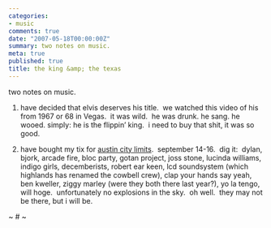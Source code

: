 ```yaml
---
categories:
- music
comments: true
date: "2007-05-18T00:00:00Z"
summary: two notes on music.
meta: true
published: true
title: the king &amp; the texas
---
```


two notes on music.

1) have decided that elvis deserves his title.  we watched this video of his from 1967 or 68 in Vegas.  it was wild.  he was drunk. he sang. he wooed. simply: he is the flippin’ king.  i need to buy that shit, it was so good.

2) have bought my tix for [austin city limits][1].  september 14-16.  dig it:  dylan, bjork, arcade fire, bloc party, gotan project, joss stone, lucinda williams, indigo girls, decemberists, robert ear keen, lcd soundsystem (which highlands has renamed the cowbell crew), clap your hands say yeah, ben kweller, ziggy marley (were they both there last year?), yo la tengo, will hoge.  unfortunately no explosions in the sky.  oh well.  they may not be there, but i will be.  

 [1]: http://www.aclfestival.com/lineup.aspx

~ # ~